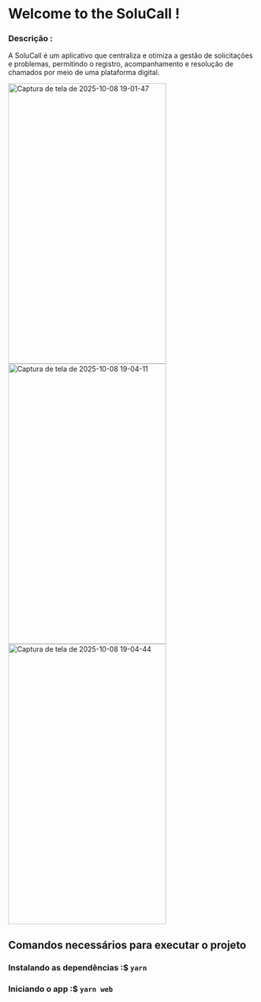 # Welcome to the SoluCall !

### Descrição : 
A SoluCall é um aplicativo que centraliza e otimiza a gestão de solicitações e problemas, permitindo o registro, acompanhamento e resolução de chamados por meio de uma plataforma digital.


<img width="320" height="567" alt="Captura de tela de 2025-10-08 19-01-47" src="https://github.com/user-attachments/assets/17a5dcfb-e54b-4804-944e-f472c561c276" />

<img width="320" height="567" alt="Captura de tela de 2025-10-08 19-04-11" src="https://github.com/user-attachments/assets/f94a1889-c8a6-41f5-8dad-f8da2a0cb576" />


<img width="320" height="567" alt="Captura de tela de 2025-10-08 19-04-44" src="https://github.com/user-attachments/assets/e1e551af-13ba-4c5a-be07-11ed8780bc87" />

## Comandos necessários para executar o projeto
### Instalando as dependências :$ `yarn`

### Iniciando o app :$ `yarn web`



